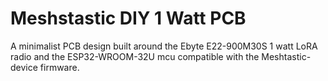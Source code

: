 # Meshstastic DIY 1 Watt PCB

A minimalist PCB design built around the Ebyte E22-900M30S 1 watt LoRA radio and the ESP32-WROOM-32U mcu compatible with the Meshtastic-device firmware.

